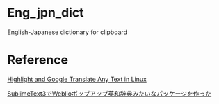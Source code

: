 # Eng_jpn_dict
English-Japanese dictionary for clipboard

# Reference

[Highlight and Google Translate Any Text in Linux](http://hackerspace.kinja.com/highlight-and-google-translate-any-text-in-linux-1648824665)

[SublimeText3でWeblioポップアップ英和辞典みたいなパッケージを作った](https://qiita.com/hachimitu22/items/f022baab18ee8d267a08)
